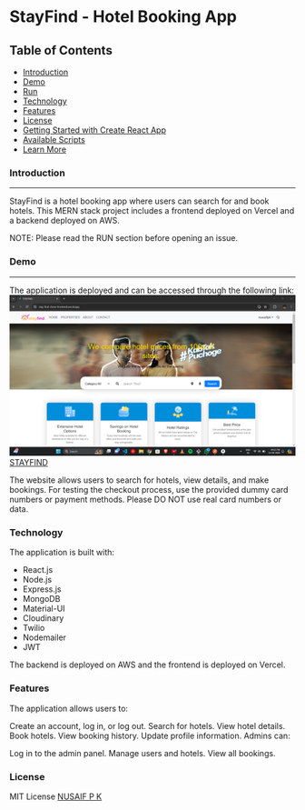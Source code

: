 # StayFind - Hotel Booking App
<h2>Table of Contents</h2>
<ul>
  <li><a href="">Introduction</a></li>
  <li><a href="">Demo</a></li>
  <li><a href="">Run</a></li>
  <li><a href="">Technology</a></li>
  <li><a href="">Features</a></li>
  <li><a href="">License</a></li>
  <li><a href="">Getting Started with Create React App</a></li>
  <li><a href="">Available Scripts</a></li>
  <li><a href="">Learn More</a></li>
</ul>


<h3>Introduction</h3>
<hr/>
StayFind is a hotel booking app where users can search for and book hotels. This MERN stack project includes a frontend deployed on Vercel and a backend deployed on AWS.

NOTE: Please read the RUN section before opening an issue.

<h3>Demo</h3>
<hr/>

The application is deployed and can be accessed through the following link:<a href="https://stay-find-clone-frontend.vercel.app/"><img src="./src/assets/work-1.png" /> STAYFIND</a>

The website allows users to search for hotels, view details, and make bookings. For testing the checkout process, use the provided dummy card numbers or payment methods. Please DO NOT use real card numbers or data.

<h3>Technology</h3>
The application is built with:

<ul>
  <li>React.js</li>
  <li>Node.js</li>
  <li>Express.js</li>
  <li>MongoDB</li>
  <li>Material-UI</li>
  <li>Cloudinary</li>
  <li>Twilio</li>
  <li>Nodemailer</li>
  <li>JWT</li>
</ul>


The backend is deployed on AWS and the frontend is deployed on Vercel.

<h3>Features</h3>
The application allows users to:

Create an account, log in, or log out.
Search for hotels.
View hotel details.
Book hotels.
View booking history.
Update profile information.
Admins can:

Log in to the admin panel.
Manage users and hotels.
View all bookings.
<h3>License</h3>
MIT License
<a href="https://github.com/nusaifpk">NUSAIF P K</a>
